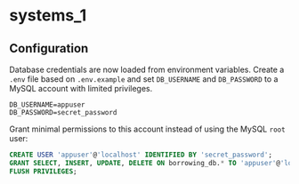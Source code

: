 # systems_1

## Configuration

Database credentials are now loaded from environment variables. Create a `.env` file
based on `.env.example` and set `DB_USERNAME` and `DB_PASSWORD` to a MySQL account
with limited privileges.

```
DB_USERNAME=appuser
DB_PASSWORD=secret_password
```

Grant minimal permissions to this account instead of using the MySQL `root` user:

```sql
CREATE USER 'appuser'@'localhost' IDENTIFIED BY 'secret_password';
GRANT SELECT, INSERT, UPDATE, DELETE ON borrowing_db.* TO 'appuser'@'localhost';
FLUSH PRIVILEGES;
```
